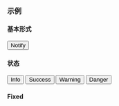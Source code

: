 ### 示例
#### 基本形式

<div id="j-example1"><button class="u-btn u-btn-primary">Notify</button></div>

#### 状态

<div id="j-example2">
    <button class="u-btn u-btn-info">Info</button>
    <button class="u-btn u-btn-success">Success</button>
    <button class="u-btn u-btn-warning">Warning</button>
    <button class="u-btn u-btn-danger">Danger</button>
</div>

#### Fixed

